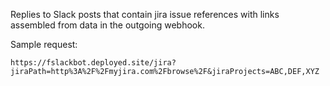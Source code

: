 Replies to Slack posts that contain jira issue references with links assembled from data in the outgoing webhook.

Sample request:

```
https://fslackbot.deployed.site/jira?jiraPath=http%3A%2F%2Fmyjira.com%2Fbrowse%2F&jiraProjects=ABC,DEF,XYZ
```


